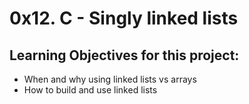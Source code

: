 # 0x12. C - Singly linked lists

## Learning Objectives for this project:
- When and why using linked lists vs arrays
- How to build and use linked lists


